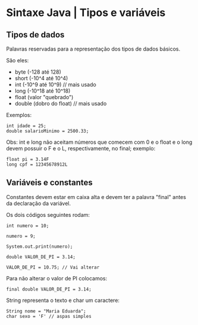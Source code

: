 # Sintaxe Java | Tipos e variáveis

## Tipos de dados

Palavras reservadas para a representação dos tipos de dados básicos.

São eles:
- byte (-128 até 128)
- short (-10^4 até 10^4)
- int (-10^9 até 10^9) // mais usado
- long (-10^18 até 10^18)
- float (valor "quebrado")
- double (dobro do float) // mais usado

Exemplos:

```
int idade = 25;
double salarioMinimo = 2500.33;
```

Obs: int e long não aceitam números que comecem com 0 e o float e o long devem possuir o F e o L, respectivamente, no final; exemplo:

```
float pi = 3.14F
long cpf = 12345678912L
```

## Variáveis e constantes

Constantes devem estar em caixa alta e devem ter a palavra "final" antes da declaração da variável.

Os dois códigos seguintes rodam:

```
int numero = 10;
 
numero = 9;

System.out.print(numero); 
```

```
double VALOR_DE_PI = 3.14;

VALOR_DE_PI = 10.75; // Vai alterar
```

Para não alterar o valor de PI colocamos:

```
final double VALOR_DE_PI = 3.14;
```

String representa o texto e char um caractere:

```
String nome = "Maria Eduarda";
char sexo = 'F' // aspas simples
```